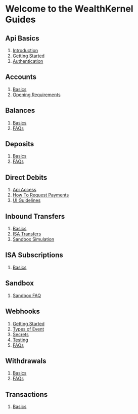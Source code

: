 # Welcome to the WealthKernel Guides

## Api Basics
1. <a href="/docs/api/docs/help/Introduction.md">Introduction</a>
2. <a href="/docs/api/docs/help/GettingStarted.md">Getting Started</a>
3. <a href="/docs/api/docs/help/Authentication.md">Authentication</a>

## Accounts
1. [Basics](./accounts/Basics.md)
2. [Opening Requirements](./accounts/Opening-Requirements.md)

## Balances
1. [Basics](./balances/Basics.md)
2. [FAQs](./balances/FAQs.md)

## Deposits
1. [Basics](./deposits/Basics.md)
2. [FAQs](./deposits/FAQs.md)

## Direct Debits
1. [Api Access](./direct-debits/Api-Access.md)
2. [How To Request Payments](./direct-debits/How-To-Request-Payments.md)
3. [UI Guidelines](./direct-debits/UI-Guidelines.md)

## Inbound Transfers
1. [Basics](./inbound-transfers/Basics.md)
2. [ISA Transfers](./inbound-transfers/ISA-Transfers.md)
3. [Sandbox Simulation](./inbound-transfers/Sandbox-Simulation.md)

## ISA Subscriptions
1. [Basics](./isa-subscriptions/Basics.md)

## Sandbox
1. [Sandbox FAQ](./sandbox/Sandbox-FAQ.md)

## Webhooks
1. [Getting Started](./webhooks/Getting-Started.md)
2. [Types of Event](./webhooks/Event-Types.md)
3. [Secrets](./webhooks/Secrets.md)
4. [Testing](./webhooks/Testing.md)
5. [FAQs](./webhooks/FAQs.md)

## Withdrawals
1. [Basics](./withdrawals/Basics.md)
1. [FAQs](./withdrawals/FAQs.md)


## Transactions
1. [Basics](./transactions/Basics.md)
